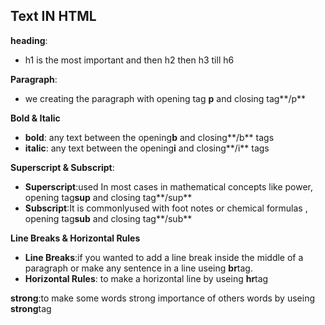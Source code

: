 ## Text IN HTML
**heading**:
- h1 is the most important and then h2 then h3 till h6

**Paragraph**:
- we creating the paragraph with opening tag **p** and closing 
tag**/p**

**Bold & Italic**
- **bold**: any text between the opening**b** and closing**/b** tags
- **italic**: any text between the opening**i** and closing**/i** tags

**Superscript & Subscript**:
- **Superscript**:used In most cases in mathematical concepts like power, opening tag**sup** and closing tag**/sup**
- **Subscript**:It is commonlyused with foot notes or chemical formulas , opening tag**sub** and closing tag**/sub**
 
 **Line Breaks & Horizontal Rules**
 - **Line Breaks**:if you wanted to add a line break inside the middle of a paragraph or make any sentence in a line 
 useing **br**tag.
 - **Horizontal Rules**: to make a horizontal line by useing **hr**tag
 
 **strong**:to make some words strong importance of others words by useing **strong**tag
 
 




